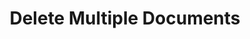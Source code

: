 ---
title: Delete Multiple Documents
excerpt: >-
  Delete multiple documents that have been previously submitted to DocuPanda for
  processing. You can provide a list of document IDs to delete multiple
  documents at once.
api:
  file: openapi (2).json
  operationId: delete_documents
hidden: false
---